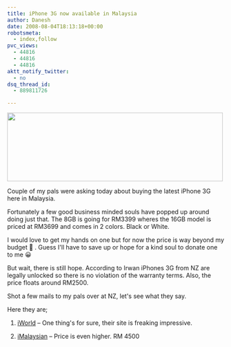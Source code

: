 ```yaml
---
title: iPhone 3G now available in Malaysia
author: Danesh
date: 2008-08-04T18:13:18+00:00
robotsmeta:
  - index,follow
pvc_views:
  - 44816
  - 44816
  - 44816
aktt_notify_twitter:
  - no
dsq_thread_id:
  - 889811726

---
```

<img loading="lazy" class="alignnone size-medium wp-image-745" title="iWorld" src="/wp-content/uploads/2008/08/r-500x159.jpg" alt="" width="500" height="159" srcset="/wp-content/uploads/2008/08/r-500x159.jpg 500w, /wp-content/uploads/2008/08/r.jpg 800w" sizes="(max-width: 500px) 100vw, 500px" />

Couple of my pals were asking today about buying the latest iPhone 3G here in Malaysia.

Fortunately a few good business minded souls have popped up around doing just that. The 8GB is going for RM3399 wheres the 16GB model is priced at RM3699 and comes in 2 colors. Black or White.

I would love to get my hands on one but for now the price is way beyond my budget 🙁 . Guess I'll have to save up or hope for a kind soul to donate one to me 😀

But wait, there is still hope. According to Irwan iPhones 3G from NZ are legally unlocked so there is no violation of the warranty terms. Also, the price floats around RM2500.

Shot a few mails to my pals over at NZ, let's see what they say.

Here they are;

1. [iWorld][1] &#8211; One thing's for sure, their site is freaking impressive.

2. [iMalaysian][2] &#8211; Price is even higher. RM 4500

 [1]: http://www.iworld.com.my/blog/?page_id=197
 [2]: http://imalaysian.com/2008/06/11/3g-iphone-in-malaysia-starting-july-2008/